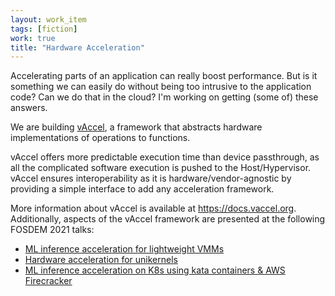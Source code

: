 ```yaml
---
layout: work_item
tags: [fiction]
work: true
title: "Hardware Acceleration"
---
```


Accelerating parts of an application can really boost performance. But is it
something we can easily do without being too intrusive to the application code?
Can we do that in the cloud? I'm working on getting (some of) these answers.

We are building <a href="https://vaccel.org">vAccel</a>, a framework that
abstracts hardware implementations of operations to functions. 

vAccel offers more predictable execution time than device passthrough, as all
the complicated software execution is pushed to the Host/Hypervisor. vAccel
ensures interoperability as it is hardware/vendor-agnostic by providing a
simple interface to add any acceleration framework.

More information about vAccel is available at <a
href="https://docs.vaccel.org">https://docs.vaccel.org</a>. Additionally,
aspects of the vAccel framework are presented at the following FOSDEM 2021
talks:
 * <a href="https://fosdem.org/2021/schedule/event/vai_ml_lightweight_vmms/">ML inference acceleration for lightweight VMMs</a>
 * <a href="https://fosdem.org/2021/schedule/event/microkernel_hardware_acceleration_for_unikernels/">Hardware acceleration for unikernels</a>
 * <a href="https://fosdem.org/2021/schedule/event/containers_ml_kata/">ML inference acceleration on K8s using kata containers & AWS Firecracker</a>
